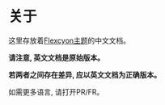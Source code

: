 # 关于

这里存放着[Flexcyon主题](https://github.com/bladeacer/flexcyon)的中文文档。

**请注意, 英文文档是原始版本。**

**若两者之间存在差异, 应以英文文档为正确版本。**

如需更多语言, 请打开PR/FR。
